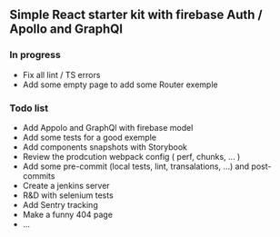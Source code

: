 ## Simple React starter kit with firebase Auth / Apollo and GraphQl

### In progress

- Fix all lint / TS errors
- Add some empty page to add some Router exemple

### Todo list

- Add Appolo and GraphQl with firebase model
- Add some tests for a good exemple
- Add components snapshots with Storybook
- Review the prodcution webpack config ( perf, chunks, ... )
- Add some pre-commit (local tests, lint, transalations, ...) and post-commits
- Create a jenkins server
- R&D with selenium tests
- Add Sentry tracking
- Make a funny 404 page
- ...
